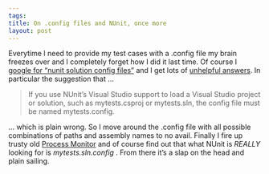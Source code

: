 ```yaml
--- 
tags: 
title: On .config files and NUnit, once more
layout: post
---
```

<p>Everytime I need to provide my test cases with a .config file my brain freezes over and I completely forget how I did it last time. Of course I <a href="http://www.google.com/search?q=nunit%20solution%20config%20files">google for &#8220;nunit solution config files&#8221;</a> and I get lots of <a href="http://nunit.com/blogs/?p=9">unhelpful answers</a>. In particular the suggestion that &#8230;</p>
<blockquote>If you use NUnit’s Visual Studio support to load a Visual Studio project or solution, such as mytests.csproj or mytests.sln, the config file must be named mytests.config.</blockquote>
<p>&#8230; which is plain wrong. So I move around the .config file with all possible combinations of paths and assembly names to no avail. Finally I fire up trusty old <a href="http://technet.microsoft.com/en-us/sysinternals/bb896645.aspx">Process Monitor</a> and of course find out that what NUnit is <i>REALLY</i> looking for is <i>mytests.sln.config</i> . From there it&#8217;s a slap on the head and plain sailing.</p>
